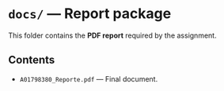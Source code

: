 # `docs/` — Report package

This folder contains the **PDF report** required by the assignment.

## Contents
- `A01798380_Reporte.pdf` — Final document.
